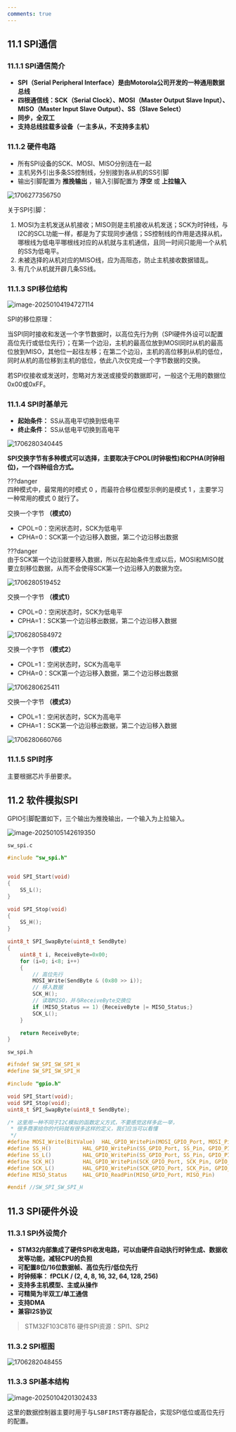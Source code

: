 ```yaml
---
comments: true
---
```



## 11.1 SPI通信

### 11.1.1 SPI通信简介

- **SPI（Serial Peripheral Interface）是由Motorola公司开发的一种通用数据总线**
- **四根通信线：SCK（Serial Clock）、MOSI（Master Output Slave Input）、MISO（Master Input Slave Output）、SS（Slave Select）**
- **同步，全双工**
- **支持总线挂载多设备（一主多从，不支持多主机）**

### 11.1.2 硬件电路

- 所有SPI设备的SCK、MOSI、MISO分别连在一起
- 主机另外引出多条SS控制线，分别接到各从机的SS引脚
- 输出引脚配置为 **推挽输出** ，输入引脚配置为 **浮空** 或 **上拉输入**

![1706277356750](https://tonmoon.obs.cn-east-3.myhuaweicloud.com/img/tonmoon/1706277356750.png)

关于SPI引脚：

1. MOSI为主机发送从机接收；MISO则是主机接收从机发送；SCK为时钟线，与I2C的SCL功能一样，都是为了实现同步通信；SS控制线的作用是选择从机，哪根线为低电平哪根线对应的从机就与主机通信，且同一时间只能用一个从机的SS为低电平。
2. 未被选择的从机对应的MISO线，应为高阻态，防止主机接收数据错乱。
3. 有几个从机就开辟几条SS线。

### 11.1.3 SPI移位结构

![image-20250104194727114](https://tonmoon.obs.cn-east-3.myhuaweicloud.com/img/tonmoon/image-20250104194727114.png)

SPI的移位原理：

当SPI同时接收和发送一个字节数据时，以高位先行为例（SPI硬件外设可以配置高位先行或低位先行）；在第一个边沿，主机的最高位放到MOSI同时从机的最高位放到MISO，其他位一起往左移；在第二个边沿，主机的高位移到从机的低位，同时从机的高位移到主机的低位，依此八次仅完成一个字节数据的交换。

若SPI仅接收或发送时，忽略对方发送或接受的数据即可，一般这个无用的数据位0x00或0xFF。

### 11.1.4 SPI时基单元

- **起始条件：** SS从高电平切换到低电平
- **终止条件：** SS从低电平切换到高电平

![1706280340445](https://tonmoon.obs.cn-east-3.myhuaweicloud.com/img/tonmoon/1706280340445.png)

**SPI交换字节有多种模式可以选择，主要取决于CPOL(时钟极性)和CPHA(时钟相位)，一个四种组合方式。**

???danger  
    四种模式中，最常用的时模式 0 ，而最符合移位模型示例的是模式 1 ，主要学习一种常用的模式 0 就行了。

交换一个字节 **（模式0）**

- CPOL=0：空闲状态时，SCK为低电平
- CPHA=0：SCK第一个边沿移入数据，第二个边沿移出数据

???danger   
    由于SCK第一个边沿就要移入数据，所以在起始条件生成以后，MOSI和MISO就要立刻移位数据，从而不会使得SCK第一个边沿移入的数据为空。

![1706280519452](https://tonmoon.obs.cn-east-3.myhuaweicloud.com/img/tonmoon/1706280519452.png)

交换一个字节 **（模式1）**

- CPOL=0：空闲状态时，SCK为低电平
- CPHA=1：SCK第一个边沿移出数据，第二个边沿移入数据

![1706280584972](https://tonmoon.obs.cn-east-3.myhuaweicloud.com/img/tonmoon/1706280584972.png)

交换一个字节 **（模式2）**

- CPOL=1：空闲状态时，SCK为高电平
- CPHA=0：SCK第一个边沿移入数据，第二个边沿移出数据

![1706280625411](https://tonmoon.obs.cn-east-3.myhuaweicloud.com/img/tonmoon/1706280625411.png)

交换一个字节 **（模式3）**

- CPOL=1：空闲状态时，SCK为高电平
- CPHA=1：SCK第一个边沿移出数据，第二个边沿移入数据

![1706280660766](https://tonmoon.obs.cn-east-3.myhuaweicloud.com/img/tonmoon/1706280660766.png)

### 11.1.5 SPI时序

主要根据芯片手册要求。



## 11.2 软件模拟SPI

GPIO引脚配置如下，三个输出为<kbd>推挽输出</kbd>，一个输入为<kbd>上拉输入</kbd>。

![image-20250105142619350](https://tonmoon.obs.cn-east-3.myhuaweicloud.com/img/tonmoon/image-20250105142619350.png)

`sw_spi.c`

```C
#include "sw_spi.h"


void SPI_Start(void)
{
    SS_L();
}

void SPI_Stop(void)
{
    SS_H();
}

uint8_t SPI_SwapByte(uint8_t SendByte)
{
    uint8_t i, ReceiveByte=0x00;
    for (i=0; i<8; i++)
    {
        // 高位先行
        MOSI_Write(SendByte & (0x80 >> i));
        // 移入数据
        SCK_H();
        // 读取MISO，并与ReceiveByte交换位
        if (MISO_Status == 1) {ReceiveByte |= MISO_Status;}
        SCK_L();
    }

    return ReceiveByte;
}
```

`sw_spi.h`

```C
#ifndef SW_SPI_SW_SPI_H
#define SW_SPI_SW_SPI_H

#include "gpio.h"

void SPI_Start(void);
void SPI_Stop(void);
uint8_t SPI_SwapByte(uint8_t SendByte);

/* 这里用一种不同于I2C模拟的函数定义方式，不要感觉这样多此一举，
 * 很多商家给你的代码就有很多这样的定义，我们应当可以看懂
 */
#define MOSI_Write(BitValue)  HAL_GPIO_WritePin(MOSI_GPIO_Port, MOSI_Pin, ((BitValue) ? GPIO_PIN_SET : GPIO_PIN_RESET))
#define SS_H()          HAL_GPIO_WritePin(SS_GPIO_Port, SS_Pin, GPIO_PIN_SET)
#define SS_L()          HAL_GPIO_WritePin(SS_GPIO_Port, SS_Pin, GPIO_PIN_RESET)
#define SCK_H()         HAL_GPIO_WritePin(SCK_GPIO_Port, SCK_Pin, GPIO_PIN_SET)
#define SCK_L()         HAL_GPIO_WritePin(SCK_GPIO_Port, SCK_Pin, GPIO_PIN_RESET)
#define MISO_Status     HAL_GPIO_ReadPin(MISO_GPIO_Port, MISO_Pin)

#endif //SW_SPI_SW_SPI_H

```

## 11.3 SPI硬件外设

### 11.3.1 SPI外设简介

- **STM32内部集成了硬件SPI收发电路，可以由硬件自动执行时钟生成、数据收发等功能，减轻CPU的负担**
- **可配置8位/16位数据帧、高位先行/低位先行**
- **时钟频率： fPCLK / (2, 4, 8, 16, 32, 64, 128, 256)**
- **支持多主机模型、主或从操作**
- **可精简为半双工/单工通信**
- **支持DMA**
- **兼容I2S协议**

> STM32F103C8T6 硬件SPI资源：SPI1、SPI2

### 11.3.2 SPI框图

![1706282048455](https://tonmoon.obs.cn-east-3.myhuaweicloud.com/img/tonmoon/1706282048455.png)

### 11.3.3 SPI基本结构

![image-20250104201302433](https://tonmoon.obs.cn-east-3.myhuaweicloud.com/img/tonmoon/image-20250104201302433.png)



这里的数据控制器主要时用于与<kbd>LSBFIRST</kbd>寄存器配合，实现SPI低位或高位先行的配置。











